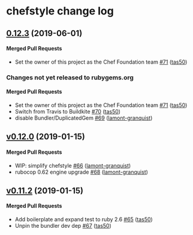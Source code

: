 # chefstyle change log

<!-- latest_release 0.12.3 -->
## [0.12.3](https://github.com/chef/chefstyle/tree/0.12.3) (2019-06-01)

#### Merged Pull Requests
- Set the owner of this project as the Chef Foundation team [#71](https://github.com/chef/chefstyle/pull/71) ([tas50](https://github.com/tas50))
<!-- latest_release -->

<!-- release_rollup since=0.12.0 -->
### Changes not yet released to rubygems.org

#### Merged Pull Requests
- Set the owner of this project as the Chef Foundation team [#71](https://github.com/chef/chefstyle/pull/71) ([tas50](https://github.com/tas50)) <!-- 0.12.3 -->
- Switch from Travis to Buildkite [#70](https://github.com/chef/chefstyle/pull/70) ([tas50](https://github.com/tas50)) <!-- 0.12.2 -->
- disable Bundler/DuplicatedGem [#69](https://github.com/chef/chefstyle/pull/69) ([lamont-granquist](https://github.com/lamont-granquist)) <!-- 0.12.1 -->
<!-- release_rollup -->

<!-- latest_stable_release -->
## [v0.12.0](https://github.com/chef/chefstyle/tree/v0.12.0) (2019-01-15)

#### Merged Pull Requests
- WIP: simplify chefstyle [#66](https://github.com/chef/chefstyle/pull/66) ([lamont-granquist](https://github.com/lamont-granquist))
- rubocop 0.62 engine upgrade [#68](https://github.com/chef/chefstyle/pull/68) ([lamont-granquist](https://github.com/lamont-granquist))
<!-- latest_stable_release -->

## [v0.11.2](https://github.com/chef/chefstyle/tree/v0.11.2) (2019-01-15)

#### Merged Pull Requests
- Add boilerplate and expand test to ruby 2.6 [#65](https://github.com/chef/chefstyle/pull/65) ([tas50](https://github.com/tas50))
- Unpin the bundler dev dep [#67](https://github.com/chef/chefstyle/pull/67) ([tas50](https://github.com/tas50))